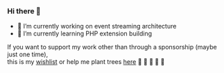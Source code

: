 <!--
![Banner](https://github.com/nick-zh/nick-zh/blob/master/jc.png)
-->

### Hi there 👋
- 🔭 I’m currently working on event streaming architecture
- 🌱 I’m currently learning PHP extension building

If you want to support my work other than through a sponsorship (maybe just one time),  
this is my [wishlist](https://amzn.to/3tSIPmJ) or help me plant trees [here](https://ecologi.com/nick-zh?r=5f563ec155e2050019f6daac) :pray: :evergreen_tree: :deciduous_tree: :evergreen_tree: :deciduous_tree:

<!--
**nick-zh/nick-zh** is a ✨ _special_ ✨ repository because its `README.md` (this file) appears on your GitHub profile.

Here are some ideas to get you started:

- 🔭 I’m currently working on ...
- 🌱 I’m currently learning ...
- 👯 I’m looking to collaborate on ...
- 🤔 I’m looking for help with ...
- 💬 Ask me about ...
- 📫 How to reach me: ...
- 😄 Pronouns: ...
- ⚡ Fun fact: ...
-->
